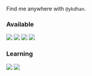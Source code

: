 Find me anywhere with `@ykdhan`.


### Available
<img src="https://img.shields.io/badge/Flutter-61c9f9?style=flat&logo=flutter&logoColor=white"/> <img src="https://img.shields.io/badge/Vue-41b883?style=flat&logo=vuedotjs&logoColor=white"/> <img src="https://img.shields.io/badge/Sass-CC6699?style=flat&logo=sass&logoColor=white"/> <img src="https://img.shields.io/badge/Three.js-000000?style=flat&logo=threedotjs&logoColor=white"/>


### Learning
<img src="https://img.shields.io/badge/React-61DAFB?style=flat&logo=react&logoColor=white"/> <img src="https://img.shields.io/badge/Swift-F05138?style=flat&logo=swift&logoColor=white"/>
